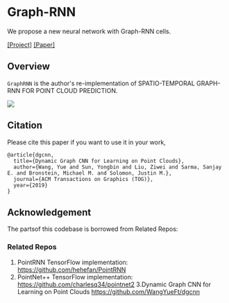 # Graph-RNN
We propose a new neural network with Graph-RNN cells. 


[[Project]](https://github.com/pedro-dm-gomes/Graph-RNN) [[Paper]](https://arxiv.org/abs/2102.07482)     

## Overview
`GraphRNN` is the author's re-implementation of SPATIO-TEMPORAL GRAPH-RNN FOR POINT CLOUD PREDICTION.

![](https://github.com/pedro-dm-gomes/Graph-RNN/blob/main/full_scheme.png)

## Citation
Please cite this paper if you want to use it in your work,

	@article{dgcnn,
	  title={Dynamic Graph CNN for Learning on Point Clouds},
	  author={Wang, Yue and Sun, Yongbin and Liu, Ziwei and Sarma, Sanjay E. and Bronstein, Michael M. and Solomon, Justin M.},
	  journal={ACM Transactions on Graphics (TOG)},
	  year={2019}
	}

## Acknowledgement
The partsof this codebase is borrowed from Related Repos:

### Related Repos
1. PointRNN TensorFlow implementation: https://github.com/hehefan/PointRNN
2. PointNet++ TensorFlow implementation: https://github.com/charlesq34/pointnet2
3.Dynamic Graph CNN for Learning on Point Clouds https://github.com/WangYueFt/dgcnn

